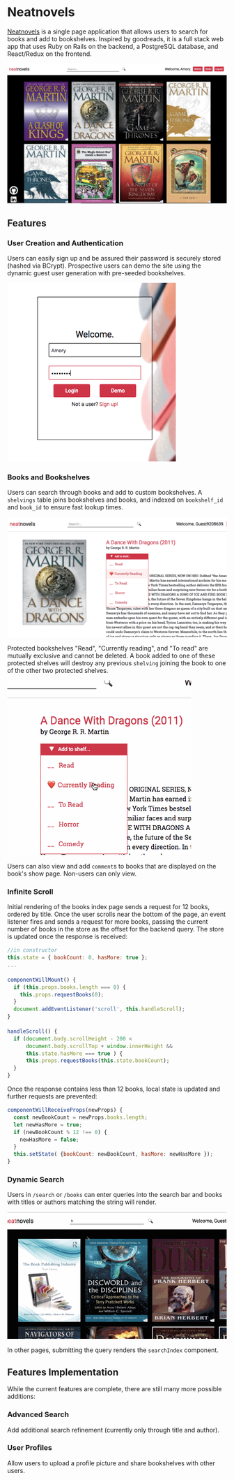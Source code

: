 # Neatnovels

[Neatnovels][site-link] is a single page application that allows users to search for books and add to bookshelves. Inspired by goodreads, it is a full stack web app that uses Ruby on Rails on the backend, a PostgreSQL database, and React/Redux on the frontend.

![Neatnovels home page](./docs/images/neatnovels-home-page.png)

[site-link]: http://www.neatnovels.club
## Features

### User Creation and Authentication
Users can easily sign up and be assured their password is securely stored (hashed via BCrypt). Prospective users can demo the site using the dynamic guest user generation with pre-seeded bookshelves.

![Login](./docs/images/login.png)

### Books and Bookshelves
Users can search through books and add to custom bookshelves. A `shelvings` table joins bookshelves and books, and indexed on `bookshelf_id` and `book_id` to ensure fast lookup times.

![Guest Sign In](./docs/images/guest-signed-in.png)

Protected bookshelves "Read", "Currently reading", and "To read" are mutually exclusive and cannot be deleted. A book added to one of these protected shelves will destroy any previous `shelving` joining the book to one of the other two protected shelves.

![Add to Special Shelf](./docs/images/bookshelves.gif)

Users can also view and add `comment`s to books that are displayed on the book's show page. Non-users can only view.

### Infinite Scroll
Initial rendering of the books index page sends a request for 12 books, ordered by title. Once the user scrolls near the bottom of the page, an event listener fires and sends a request for more books, passing the current number of books in the store as the offset for the backend query. The store is updated once the response is received:

```javascript
//in constructor
this.state = { bookCount: 0, hasMore: true };
...

componentWillMount() {
  if (this.props.books.length === 0) {
    this.props.requestBooks(0);
  }
  document.addEventListener('scroll', this.handleScroll);
}

handleScroll() {
  if (document.body.scrollHeight - 200 <
      document.body.scrollTop + window.innerHeight &&
      this.state.hasMore === true ) {
      this.props.requestBooks(this.state.bookCount);
  }
}
```


Once the response contains less than 12 books, local state is updated and further requests are prevented:

```javascript
componentWillReceiveProps(newProps) {
  const newBookCount = newProps.books.length;
  let newHasMore = true;
  if (newBookCount % 12 !== 0) {
    newHasMore = false;
  }
  this.setState( {bookCount: newBookCount, hasMore: newHasMore });
}
```

### Dynamic Search
Users in `/search` or `/books` can enter queries into the search bar and books with titles or authors matching the string will render.

![Search](./docs/images/search.gif)

In other pages, submitting the query renders the `searchIndex` component.

## Features Implementation
While the current features are complete, there are still many more possible additions:

### Advanced Search
Add additional search refinement (currently only through title and author).

### User Profiles
Allow users to upload a profile picture and share bookshelves with other users.
